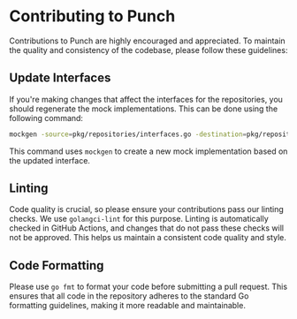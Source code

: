 # Contributing to Punch

Contributions to Punch are highly encouraged and appreciated. To maintain the quality and consistency of the codebase, please follow these guidelines:

## Update Interfaces

If you're making changes that affect the interfaces for the repositories, you should regenerate the mock implementations. This can be done using the following command:

```bash
mockgen -source=pkg/repositories/interfaces.go -destination=pkg/repositories/mock_repository.go -package=repositories
```

This command uses `mockgen` to create a new mock implementation based on the updated interface.

## Linting

Code quality is crucial, so please ensure your contributions pass our linting checks. We use `golangci-lint` for this purpose. Linting is automatically checked in GitHub Actions, and changes that do not pass these checks will not be approved. This helps us maintain a consistent code quality and style.

## Code Formatting

Please use `go fmt` to format your code before submitting a pull request. This ensures that all code in the repository adheres to the standard Go formatting guidelines, making it more readable and maintainable.

